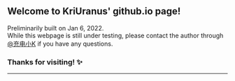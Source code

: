## Welcome to KriUranus' github.io page!

Preliminarily built on Jan 6, 2022. <br>
While this webpage is still under testing, please contact the author through [@充电小K](https://weibo.com/5890835949/profile) if you have any questions.

### Thanks for visiting! ✨

______

<!-- ## 昨天发生的事情：
- 导师下午突然跟我说有个高优先的任务，是从给定的、已经爬取到链接的网站中，提取敏感词，主要是反国反党的这一类
- 我看了看部分已被其他实习生提取的敏感词，全是什么防疫、核酸、强制、二十大，我笑死
- 最离谱的是有个网址在Facebook上面，为了完成这项工作我只能翻墙注册fb账号打开网页
- 完成这个任务时，我的心情分三种：我擦，这也敏感？ / 好地方，记住了 / 有道理，说得真好 -->
